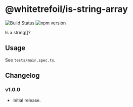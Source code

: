@whitetrefoil/is-string-array
==========

[![Build Status](https://travis-ci.org/whitetrefoil/is-string-array.svg?branch=master)](https://travis-ci.org/whitetrefoil/is-string-array) [![npm version](https://badge.fury.io/js/%40whitetrefoil%2Fis-string-array.svg)](https://badge.fury.io/js/%40whitetrefoil%2Fis-string-array)

Is a string[]?

Usage
-----

See `tests/main.spec.ts`.

Changelog
---------

### v1.0.0

* Initial release.
